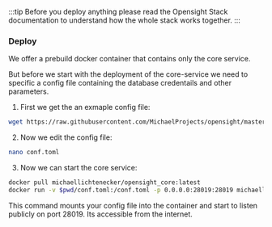 :::tip
Before you deploy anything please read the Opensight Stack documentation to understand how the whole stack works together.
:::

### Deploy 
We offer a prebuild docker container that contains only the core service.

But before we start with the deployment of the core-service we need to specific a config file containing the database credentails and other parameters.

1. First we get the an exmaple config file:
```bash
wget https://raw.githubusercontent.com/MichaelProjects/opensight/master/core/test_conf.toml && mv test_conf.toml conf.toml
```
2. Now we edit the config file:
```bash
nano conf.toml
```
3. Now we can start the core service:
```bash
docker pull michaellichtenecker/opensight_core:latest
docker run -v $pwd/conf.toml:/conf.toml -p 0.0.0.0:28019:28019 michaellichtenecker/opensight_core:latest 
```
This command mounts your config file into the container and start to listen publicly on port 28019. Its accessible from the internet.